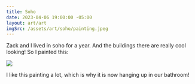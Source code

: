 ```yaml
---
title: Soho
date: 2023-04-06 19:00:00 -05:00
layout: art/art
imgSrc: /assets/art/soho/painting.jpeg
---
```


Zack and I lived in soho for a year. And the buildings there are really cool looking! So I painted this:

<img src="/assets/art/soho/painting.jpeg">

I like this painting a lot, which is why it is now hanging up in our bathroom!
